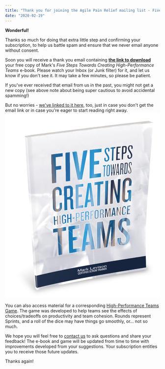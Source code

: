```yaml
---
title: "Thank you for joining the Agile Pain Relief mailing list - Five Steps Towards Creating High-Performance Teams e-book offer"
date: "2020-02-19"
---
```


**Wonderful!**

Thanks so much for doing that extra little step and confirming your subscription, to help us battle spam and ensure that we never email anyone without consent.

Soon you will receive a thank you email containing **[the link to download](https://www.dropbox.com/s/n5k56pg8wo3vsni/Five%20Steps%20Towards%20Creating%20High%20Performance%20Teams.pdf?dl=0)** your free copy of Mark's _Five Steps Towards Creating High-Performance Teams_ e-book. Please watch your Inbox (or Junk filter) for it, and let us know if you don't see it. It may take a few minutes, so please be patient.

If you've ever received that email from us in the past, you might not get a new copy (see above note about being super cautious to avoid accidental spamming!)

But no worries - [we've linked to it here](https://www.dropbox.com/s/n5k56pg8wo3vsni/Five%20Steps%20Towards%20Creating%20High%20Performance%20Teams.pdf?dl=0), too, just in case you don't get the email link or in case you're eager to start reading right away.![Five Steps Towards Creating High-Performance Teams e-book by Agile Pain Relief Consulting](images/high-performance-teams-cover-858x1024.png)

You can also access material for a corresponding [High-Performance Teams Game](/blog/welcome-to-the-high-performance-teams-game.html). The game was developed to help teams see the effects of choices/tradeoffs on productivity and team cohesion. Rounds represent Sprints, and a roll of the dice may have things go smoothly, or... not so much.

We hope you will feel free to [contact us](/contact-us) to ask questions and share your feedback! The e-book and game will be updated from time to time with improvements developed from your suggestions. Your subscription entitles you to receive those future updates.

Thanks again!
